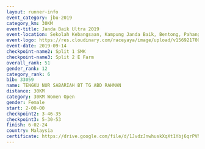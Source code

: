 ```yaml
---
layout: runner-info 
event_category: jbu-2019 
category_km: 30KM 
event-title: Janda Baik Ultra 2019 
event-location: Sekolah Kebangsaan, Kampung Janda Baik, Bentong, Pahang, Malaysia 
event-logo: https://res.cloudinary.com/raceyaya/image/upload/v1569217009/logo/janda-baik_vch1pc.jpg 
event-date: 2019-09-14 
checkpoint-name2: Split 1 SMK 
checkpoint-name3: Split 2 E Farm 
overall_rank: 51
gender_rank: 12
category_rank: 6
bib: 33059
name: TENGKU NUR SABARIAH BT TG ABD RAHMAN
distance: 30KM
category: 30KM Women Open
gender: Female
start: 2-00-00
checkpoint2: 3-46-35
checkpoint3: 5-30-53
finish: 6-02-24
country: Malaysia
certificate: https://drive.google.com/file/d/1JvdzJnwhuskXqXt1Ybj6qrPVNv657spE/view?usp=sharing
---
```

